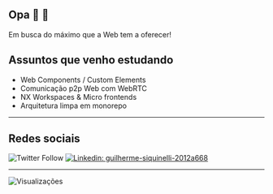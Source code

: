 ## Opa 👋 👨

Em busca do máximo que a Web tem a oferecer!

## Assuntos que venho estudando
- Web Components / Custom Elements
- Comunicação p2p Web com WebRTC
- NX Workspaces & Micro frontends
- Arquitetura limpa em monorepo

---

## Redes sociais

![Twitter Follow](https://img.shields.io/twitter/follow/guiseek?label=GuiSeek&logo=twitter&style=flat-square)
[![Linkedin: guilherme-siquinelli-2012a668](https://img.shields.io/badge/-Linkedin-blue?style=flat-square&logo=Linkedin&logoColor=white&link=https://www.linkedin.com/in/guilherme-siquinelli-2012a668/)](https://www.linkedin.com/in/guilherme-siquinelli-2012a668/)

---

![Visualizações](https://komarev.com/ghpvc/?username=guiseek)

